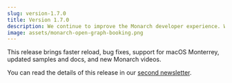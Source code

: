 ```yaml
---
slug: version-1.7.0
title: Version 1.7.0
description: We continue to improve the Monarch developer experience. We also improved the docs, samples and website.
image: assets/monarch-open-graph-booking.png
---
```


This release brings faster reload, bug fixes, support for macOS Monterrey, updated
samples and docs, and new Monarch videos.

You can read the details of this release in our 
[second newsletter](/blog/newsletter-02).

